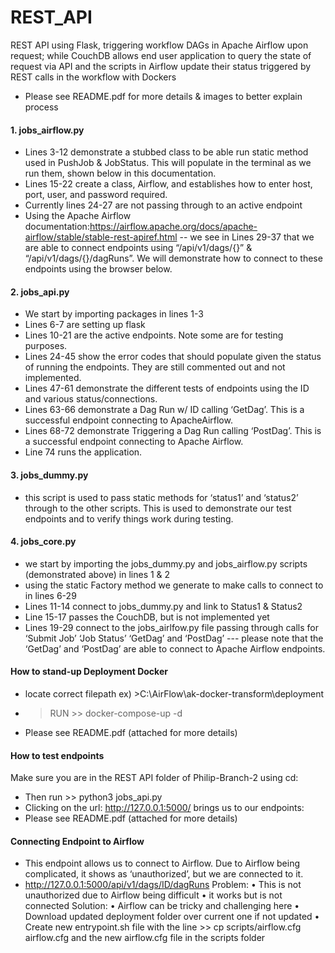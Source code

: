 # REST_API
REST API using Flask, triggering workflow DAGs in Apache Airflow upon request; while CouchDB allows end user application to query the state of request via API and the scripts in Airflow update their status triggered by REST calls in the workflow with Dockers 

- Please see README.pdf for more details & images to better explain process

#### 1. jobs_airflow.py
- Lines 3-12 demonstrate a stubbed class to be able run static method used in PushJob & JobStatus. This will populate in the terminal as we run them, shown below in this documentation.
- Lines 15-22 create a class, Airflow, and establishes how to enter host, port, user, and password required.
- Currently lines 24-27 are not passing through to an active endpoint
- Using the Apache Airflow documentation:https://airflow.apache.org/docs/apache-airflow/stable/stable-rest-apiref.html -- we see in Lines 29-37 that we are able to connect endpoints using “/api/v1/dags/{}” & “/api/v1/dags/{}/dagRuns”. We will demonstrate how to connect to these endpoints using the browser below. 
#### 2. jobs_api.py
- We start by importing packages in lines 1-3
- Lines 6-7 are setting up flask
- Lines 10-21 are the active endpoints. Note some are for testing purposes.
- Lines 24-45 show the error codes that should populate given the status of running the endpoints. They are still commented out and not implemented.
- Lines 47-61 demonstrate the different tests of endpoints using the ID and various status/connections.
- Lines 63-66 demonstrate a Dag Run w/ ID calling ‘GetDag’. This is a successful endpoint connecting to ApacheAirflow.
- Lines 68-72 demonstrate Triggering a Dag Run calling ‘PostDag’. This is a successful endpoint connecting to Apache Airflow.
- Line 74 runs the application.
#### 3. jobs_dummy.py
- this script is used to pass static methods for ‘status1’ and ‘status2’ through to the other scripts. This is used to demonstrate our test endpoints and to verify things work during testing.
#### 4. jobs_core.py
- we start by importing the jobs_dummy.py and jobs_airflow.py scripts (demonstrated above) in lines 1 & 2
- using the static Factory method we generate to make calls to connect to in lines 6-29
- Lines 11-14 connect to jobs_dummy.py and link to Status1 & Status2
- Line 15-17 passes the CouchDB, but is not implemented yet
- Lines 19-29 connect to the jobs_airlfow.py file passing through calls for ‘Submit Job’ ‘Job Status’ ‘GetDag’ and ‘PostDag’ --- please note that the ‘GetDag’ and ‘PostDag’ are able to connect to Apache Airflow endpoints.
#### How to stand-up Deployment Docker 
- locate correct filepath ex) >C:\AirFlow\ak-docker-transform\deployment 
- > RUN >> docker-compose-up -d
- Please see README.pdf (attached for more details)
#### How to test endpoints
Make sure you are in the REST API folder of Philip-Branch-2 using cd:
- Then run >> python3 jobs_api.py 
- Clicking on the url: http://127.0.0.1:5000/ brings us to our endpoints:
- Please see README.pdf (attached for more details)
#### Connecting Endpoint to Airflow 
- This endpoint allows us to connect to Airflow. Due to Airflow being complicated, it shows as ‘unauthorized’, but we are connected to it.
- http://127.0.0.1:5000/api/v1/dags/ID/dagRuns
Problem:
• This is not unauthorized due to Airflow being difficult
• it works but is not connected
Solution:
• Airflow can be tricky and challenging here
• Download updated deployment folder over current one if not updated
• Create new entrypoint.sh file with the line >> cp scripts/airflow.cfg airflow.cfg and the
new airflow.cfg file in the scripts folder

